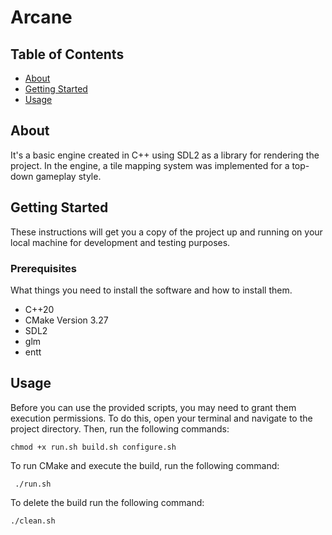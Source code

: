 # Arcane

## Table of Contents

- [About](#about)
- [Getting Started](#getting_started)
- [Usage](#usage)

## About <a name = "about"></a>

It's a basic engine created in C++ using SDL2 as a library for rendering the project. In the engine, a tile mapping system was implemented for a top-down gameplay style.
## Getting Started <a name = "getting_started"></a>

These instructions will get you a copy of the project up and running on your local machine for development and testing purposes. 

### Prerequisites

What things you need to install the software and how to install them.

- C++20
- CMake Version 3.27
- SDL2
- glm
- entt


## Usage <a name = "usage"></a>

Before you can use the provided scripts, you may need to grant them execution permissions. To do this, open your terminal and navigate to the project directory. Then, run the following commands:

```shell
chmod +x run.sh build.sh configure.sh
```

To run CMake and execute the build, run the following command:
```
 ./run.sh 
```

To delete the build run the following command:
```
./clean.sh 
```

